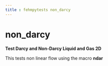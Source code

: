 ```yaml
---
title : fehmpytests non_darcy
---
```


# non_darcy

**Test Darcy and Non-Darcy Liquid and Gas 2D**

This tests non linear flow using the macro **ndar**
